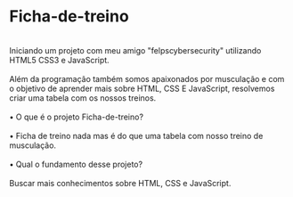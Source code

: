 # Ficha-de-treino
</br>
Iniciando um projeto com meu amigo "felpscybersecurity" utilizando HTML5 CSS3 e JavaScript.
</br>
</br>
Além da programação também somos apaixonados por musculação e com o objetivo de aprender mais sobre HTML, CSS E JavaScript, resolvemos criar uma tabela com os nossos treinos.
</br>
</br>
• O que é o projeto Ficha-de-treino?
</br>
</br>
• Ficha de treino nada mas é do que uma tabela com nosso treino de musculação.
</br>
</br>
• Qual o fundamento desse projeto?
</br>
</br>
Buscar mais conhecimentos sobre HTML, CSS e JavaScript.

